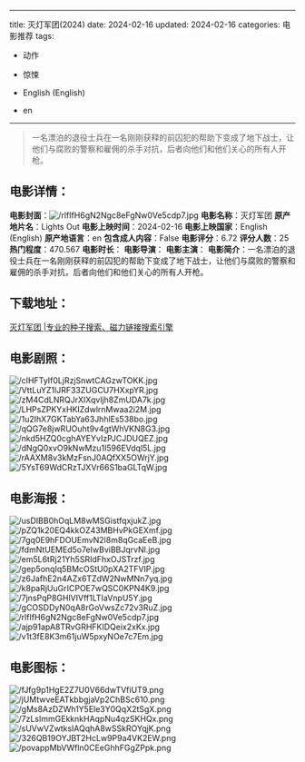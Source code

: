 
---
title: 灭灯军团(2024)
date: 2024-02-16
updated: 2024-02-16
categories: 电影推荐
tags:
- 动作
- 惊悚

- English (English)
- en
---


> 一名漂泊的退役士兵在一名刚刚获释的前囚犯的帮助下变成了地下战士，让他们与腐败的警察和雇佣的杀手对抗，后者向他们和他们关心的所有人开枪。

## **电影详情**：

**电影封面**：<img src="https://image.tmdb.org/t/p/w200/rlfIfH6gN2Ngc8eFgNw0Ve5cdp7.jpg" alt="/rlfIfH6gN2Ngc8eFgNw0Ve5cdp7.jpg" title="/rlfIfH6gN2Ngc8eFgNw0Ve5cdp7.jpg">
**电影名称**：灭灯军团
**原产地片名**：Lights Out
**电影上映时间**：2024-02-16
**电影上映国家**：English (English)
**原产地语言**：en
**包含成人内容**：False
**电影评分**：6.72
**评分人数**：25
**热门程度**：470.567
**电影时长**：
**电影导演**：
**电影主演**：
**电影简介**：一名漂泊的退役士兵在一名刚刚获释的前囚犯的帮助下变成了地下战士，让他们与腐败的警察和雇佣的杀手对抗，后者向他们和他们关心的所有人开枪。

## **下载地址**：
[灭灯军团 |专业的种子搜索、磁力链接搜索引擎](https://movie.amd794.com:2083/?search=Lights%20Out&ordering=&mode=match_phrase&page_size=10&page=1)
 

## **电影剧照**：
<img src="https://image.tmdb.org/t/p/original/cIHFTyIf0LjRzjSnwtCAGzwTOKK.jpg" alt="/cIHFTyIf0LjRzjSnwtCAGzwTOKK.jpg" title="/cIHFTyIf0LjRzjSnwtCAGzwTOKK.jpg"><img src="https://image.tmdb.org/t/p/original/VttLuYZ1lJRF33ZUGCU7HXxpYR.jpg" alt="/VttLuYZ1lJRF33ZUGCU7HXxpYR.jpg" title="/VttLuYZ1lJRF33ZUGCU7HXxpYR.jpg"><img src="https://image.tmdb.org/t/p/original/zM4CdLNRQJrXIXqvljh8ZmUDA7k.jpg" alt="/zM4CdLNRQJrXIXqvljh8ZmUDA7k.jpg" title="/zM4CdLNRQJrXIXqvljh8ZmUDA7k.jpg"><img src="https://image.tmdb.org/t/p/original/LHPsZPKYxHKIZdwlrnMwaa2i2M.jpg" alt="/LHPsZPKYxHKIZdwlrnMwaa2i2M.jpg" title="/LHPsZPKYxHKIZdwlrnMwaa2i2M.jpg"><img src="https://image.tmdb.org/t/p/original/1u2IhX7GKTabYa63JhhlEs538bo.jpg" alt="/1u2IhX7GKTabYa63JhhlEs538bo.jpg" title="/1u2IhX7GKTabYa63JhhlEs538bo.jpg"><img src="https://image.tmdb.org/t/p/original/qQG7e8jwRUOuht9v4gtWhVKN8G3.jpg" alt="/qQG7e8jwRUOuht9v4gtWhVKN8G3.jpg" title="/qQG7e8jwRUOuht9v4gtWhVKN8G3.jpg"><img src="https://image.tmdb.org/t/p/original/nkd5HZQ0cghAYEYvIzPJCJDUQEZ.jpg" alt="/nkd5HZQ0cghAYEYvIzPJCJDUQEZ.jpg" title="/nkd5HZQ0cghAYEYvIzPJCJDUQEZ.jpg"><img src="https://image.tmdb.org/t/p/original/dNgQ0xvO9kNwMzu1I596EVdql5L.jpg" alt="/dNgQ0xvO9kNwMzu1I596EVdql5L.jpg" title="/dNgQ0xvO9kNwMzu1I596EVdql5L.jpg"><img src="https://image.tmdb.org/t/p/original/rAAXM8v3kMzFsnJ0AQfXX5OWrjY.jpg" alt="/rAAXM8v3kMzFsnJ0AQfXX5OWrjY.jpg" title="/rAAXM8v3kMzFsnJ0AQfXX5OWrjY.jpg"><img src="https://image.tmdb.org/t/p/original/5YsT69WdCRzTJXVr66S1baGLTqW.jpg" alt="/5YsT69WdCRzTJXVr66S1baGLTqW.jpg" title="/5YsT69WdCRzTJXVr66S1baGLTqW.jpg">

## **电影海报**：
<img src="https://image.tmdb.org/t/p/original/usDIBB0hOqLM8wMSGistfqxjukZ.jpg" alt="/usDIBB0hOqLM8wMSGistfqxjukZ.jpg" title="/usDIBB0hOqLM8wMSGistfqxjukZ.jpg"><img src="https://image.tmdb.org/t/p/original/pZQ1k20EQ4kkOZ43MBHvPkGEXmf.jpg" alt="/pZQ1k20EQ4kkOZ43MBHvPkGEXmf.jpg" title="/pZQ1k20EQ4kkOZ43MBHvPkGEXmf.jpg"><img src="https://image.tmdb.org/t/p/original/7gq0E9hFDOUEmvN2l8m8qGcaEeB.jpg" alt="/7gq0E9hFDOUEmvN2l8m8qGcaEeB.jpg" title="/7gq0E9hFDOUEmvN2l8m8qGcaEeB.jpg"><img src="https://image.tmdb.org/t/p/original/fdmNtUEMEd5o7eIwBviBBJqrvNl.jpg" alt="/fdmNtUEMEd5o7eIwBviBBJqrvNl.jpg" title="/fdmNtUEMEd5o7eIwBviBBJqrvNl.jpg"><img src="https://image.tmdb.org/t/p/original/em5L6tRj21Yh5SRIdFhxOJSTrzf.jpg" alt="/em5L6tRj21Yh5SRIdFhxOJSTrzf.jpg" title="/em5L6tRj21Yh5SRIdFhxOJSTrzf.jpg"><img src="https://image.tmdb.org/t/p/original/gep5onqIq5BMcOStU0pXA2TFVIP.jpg" alt="/gep5onqIq5BMcOStU0pXA2TFVIP.jpg" title="/gep5onqIq5BMcOStU0pXA2TFVIP.jpg"><img src="https://image.tmdb.org/t/p/original/z6JafhE2n4AZx6TZdW2NwMNn7yq.jpg" alt="/z6JafhE2n4AZx6TZdW2NwMNn7yq.jpg" title="/z6JafhE2n4AZx6TZdW2NwMNn7yq.jpg"><img src="https://image.tmdb.org/t/p/original/k8paRjUuGrICPOE7wQSC0KPN4K9.jpg" alt="/k8paRjUuGrICPOE7wQSC0KPN4K9.jpg" title="/k8paRjUuGrICPOE7wQSC0KPN4K9.jpg"><img src="https://image.tmdb.org/t/p/original/7jnsPqP8GHlVIVff1LTIaVnpU5Y.jpg" alt="/7jnsPqP8GHlVIVff1LTIaVnpU5Y.jpg" title="/7jnsPqP8GHlVIVff1LTIaVnpU5Y.jpg"><img src="https://image.tmdb.org/t/p/original/gCOSDDyN0qA8rGoVwsZc72v3RuZ.jpg" alt="/gCOSDDyN0qA8rGoVwsZc72v3RuZ.jpg" title="/gCOSDDyN0qA8rGoVwsZc72v3RuZ.jpg"><img src="https://image.tmdb.org/t/p/original/rlfIfH6gN2Ngc8eFgNw0Ve5cdp7.jpg" alt="/rlfIfH6gN2Ngc8eFgNw0Ve5cdp7.jpg" title="/rlfIfH6gN2Ngc8eFgNw0Ve5cdp7.jpg"><img src="https://image.tmdb.org/t/p/original/ajp91apA8TRvGRHFKIDQeix2xKx.jpg" alt="/ajp91apA8TRvGRHFKIDQeix2xKx.jpg" title="/ajp91apA8TRvGRHFKIDQeix2xKx.jpg"><img src="https://image.tmdb.org/t/p/original/v1t3fE8K3m61juW5pxyNOe7c7Em.jpg" alt="/v1t3fE8K3m61juW5pxyNOe7c7Em.jpg" title="/v1t3fE8K3m61juW5pxyNOe7c7Em.jpg">

## **电影图标**：
<img src="https://image.tmdb.org/t/p/original/fJfg9p1HgE2Z7U0V66dwTVfiUT9.png" alt="/fJfg9p1HgE2Z7U0V66dwTVfiUT9.png" title="/fJfg9p1HgE2Z7U0V66dwTVfiUT9.png"><img src="https://image.tmdb.org/t/p/original/jUMtwveEATkbbgjaVp2ChBSc610.png" alt="/jUMtwveEATkbbgjaVp2ChBSc610.png" title="/jUMtwveEATkbbgjaVp2ChBSc610.png"><img src="https://image.tmdb.org/t/p/original/gMs8AzDZWh1Y5Ele3Y0QqX2tSgX.png" alt="/gMs8AzDZWh1Y5Ele3Y0QqX2tSgX.png" title="/gMs8AzDZWh1Y5Ele3Y0QqX2tSgX.png"><img src="https://image.tmdb.org/t/p/original/7zLsImmGEkknkHAqpNu4qzSKHQx.png" alt="/7zLsImmGEkknkHAqpNu4qzSKHQx.png" title="/7zLsImmGEkknkHAqpNu4qzSKHQx.png"><img src="https://image.tmdb.org/t/p/original/sUVwVZwtksIAQqhA8wSSkROYqjK.png" alt="/sUVwVZwtksIAQqhA8wSSkROYqjK.png" title="/sUVwVZwtksIAQqhA8wSSkROYqjK.png"><img src="https://image.tmdb.org/t/p/original/326QB19OYJBT2HcLw9P9a4VK2EW.png" alt="/326QB19OYJBT2HcLw9P9a4VK2EW.png" title="/326QB19OYJBT2HcLw9P9a4VK2EW.png"><img src="https://image.tmdb.org/t/p/original/povappMbVWfln0CEeGhhFGgZPpk.png" alt="/povappMbVWfln0CEeGhhFGgZPpk.png" title="/povappMbVWfln0CEeGhhFGgZPpk.png">
